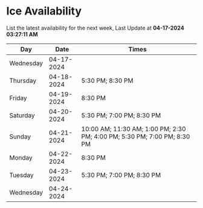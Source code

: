 # Ice Availability

List the latest availability for the next week, Last Update at **04-17-2024 03:27:11 AM**

| Day         | Date        | Times       |
| ----------- | ----------- | ----------- |
|Wednesday|04-17-2024||
|Thursday|04-18-2024|5:30 PM; 8:30 PM|
|Friday|04-19-2024|8:30 PM|
|Saturday|04-20-2024|5:30 PM; 7:00 PM; 8:30 PM|
|Sunday|04-21-2024|10:00 AM; 11:30 AM; 1:00 PM; 2:30 PM; 4:00 PM; 5:30 PM; 7:00 PM; 8:30 PM|
|Monday|04-22-2024|8:30 PM|
|Tuesday|04-23-2024|5:30 PM; 7:00 PM; 8:30 PM|
|Wednesday|04-24-2024||
